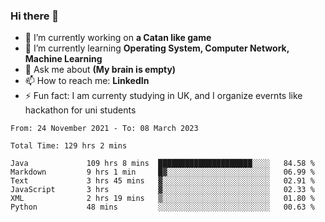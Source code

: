 ### Hi there 👋
- 🔭 I’m currently working on **a Catan like game**
- 🌱 I’m currently learning **Operating System, Computer Network, Machine Learning**
- 💬 Ask me about **(My brain is empty)**
- 📫 How to reach me: **LinkedIn**
- ⚡ Fun fact: I am currenty studying in UK, and I organize evernts like hackathon for uni students

<!--START_SECTION:waka-->

```text
From: 24 November 2021 - To: 08 March 2023

Total Time: 129 hrs 2 mins

Java             109 hrs 8 mins  █████████████████████░░░░   84.58 %
Markdown         9 hrs 1 min     █▓░░░░░░░░░░░░░░░░░░░░░░░   06.99 %
Text             3 hrs 45 mins   ▓░░░░░░░░░░░░░░░░░░░░░░░░   02.91 %
JavaScript       3 hrs           ▓░░░░░░░░░░░░░░░░░░░░░░░░   02.33 %
XML              2 hrs 19 mins   ▒░░░░░░░░░░░░░░░░░░░░░░░░   01.80 %
Python           48 mins         ░░░░░░░░░░░░░░░░░░░░░░░░░   00.63 %
```

<!--END_SECTION:waka-->

